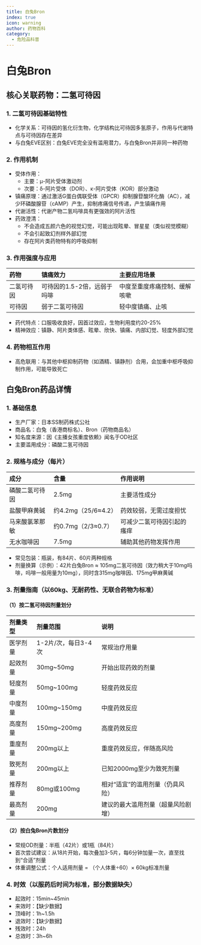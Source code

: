 ```yaml
---
title: 白兔Bron
index: true
icon: warning
author: 药物百科
category:
  - 危险品科普
---
```


# 白兔Bron
## 核心关联药物：二氢可待因
### 1. 二氢可待因基础特性
- 化学关系：可待因的氢化衍生物，化学结构比可待因多氢原子，作用与代谢特点与可待因存在差异
- 与白兔EVE区别：白兔EVE完全没有滥用潜力，与白兔Bron并非同一种药物


### 2. 作用机制
- 受体作用：
  - 主要：μ-阿片受体激动剂
  - 次要：δ-阿片受体（DOR）、κ-阿片受体（KOR）部分激动
- 镇痛原理：通过激活G蛋白偶联受体（GPCR）抑制腺苷酸环化酶（AC），减少环磷酸腺苷（cAMP）产生，抑制疼痛信号传递，产生镇痛作用
- 代谢活性：代谢产物二氢吗啡具有更强效的阿片活性
- 药效澄清：
  - 不会造成五颜六色的视觉幻觉，可能出现眩晕、冒星星（类似视觉模糊）
  - 不会引起致幻剂样外部幻觉
  - 存在阿片类药物特有的呼吸抑制


### 3. 作用强度与应用
| 药物 | 镇痛效力 | 主要应用场景 |
| :--- | :--- | :--- |
| 二氢可待因 | 可待因的1.5-2倍，远弱于吗啡 | 中度至重度疼痛控制、缓解咳嗽 |
| 可待因 | 弱于二氢可待因 | 轻中度镇痛、止咳 |
- 药代特点：口服吸收良好，因首过效应，生物利用度约20-25%
- 精神效应：镇静、阿片类体感、眩晕、欣快、镇痛、内部幻觉、轻度外部幻觉


### 4. 药物相互作用
- 高危联用：与其他中枢抑制药物（如酒精、镇静剂）合用，会加重中枢呼吸抑制作用，可能导致死亡


## 白兔Bron药品详情
### 1. 基础信息
- 生产厂家：日本SS制药株式公社
- 商品名：白兔（香港商标名）、Bron（药物商品名）
- 知名度来源：因《主播女孩重度依赖》闻名于OD社区
- 主要滥用成分：磷酸二氢可待因


### 2. 规格与成分（每片）
| 成分 | 含量 | 作用说明 |
| :--- | :--- | :--- |
| 磷酸二氢可待因 | 2.5mg | 主要活性成分 |
| 盐酸甲麻黄碱 | 约4.2mg（25/6≈4.2） | 药效较弱，无需过度担忧 |
| 马来酸氯苯那敏 | 约0.7mg（2/3≈0.7） | 可减少二氢可待因引起的瘙痒 |
| 无水咖啡因 | 7.5mg | 辅助其他药物发挥作用 |
- 常见包装：瓶装，有84片、60片两种规格
- 剂量换算（示例）：42片白兔Bron ≈ 105mg二氢可待因（效力稍大于10mg吗啡，吗啡一般用量为10mg），同时含315mg咖啡因、175mg甲麻黄碱


### 3. 剂量指南（以60kg、无耐药性、无联合药物为标准）
#### （1）按二氢可待因剂量划分
| 剂量类型 | 剂量范围 | 说明 |
| :--- | :--- | :--- |
| 医学剂量 | 1-2片/次，每日3-4次 | 常规治疗用量 |
| 起效剂量 | 30mg~50mg | 开始出现药效的剂量 |
| 轻度剂量 | 50mg~100mg | 轻度药效反应 |
| 中度剂量 | 100mg~150mg | 中度药效反应 |
| 高度剂量 | 150mg~200mg | 高度药效反应 |
| 重度剂量 | 200mg以上 | 重度药效反应，伴随高风险 |
| 致死剂量 | 200mg以上 | 已知2000mg至少为致死剂量 |
| 推荐剂量 | 80mg或100mg | 相对“适宜”的滥用剂量（仍具风险） |
| 最高剂量 | 200mg | 建议的最大滥用剂量（超量风险剧增） |

#### （2）按白兔Bron片数划分
- 常规OD剂量：半瓶（42片）或1瓶（84片）
- 首次尝试建议：从18片开始，每次叠加3-5片，每6分钟加量一次，直至找到“合适”剂量
- 体重调整公式：个人适用剂量 = （个人体重÷60）× 60kg标准剂量


### 4. 时效（以服药后时间为标准，部分数据缺失）
- 起效时：15min~45min
- 来效时：【缺少数据】
- 顶峰时：1h~1.5h
- 退效时：【缺少数据】
- 残效时：24h
- 总效时：3h~6h